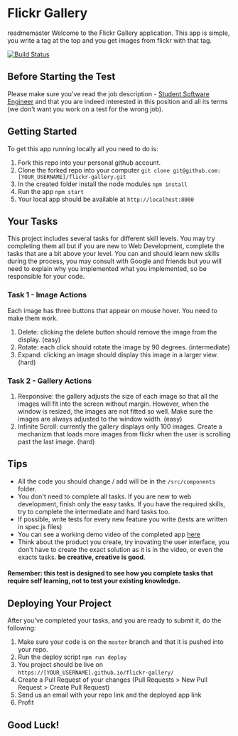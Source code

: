 # Flickr Gallery
readmemaster
Welcome to the Flickr Gallery application.
This app is simple, you write a tag at the top and you get images from flickr with that tag.

[![Build Status](https://travis-ci.org/guysopher/flickr-gallery.svg?branch=master)](https://travis-ci.org/guysopher/flickr-gallery)

## Before Starting the Test
Please make sure you've read the job description - [Student Software Engineer](https://www.wix.com/jobs/locations/tel-aviv/positions/2529) and that you are indeed interested in this position and all its terms (we don't want you work on a test for the wrong job).

## Getting Started
To get this app running locally all you need to do is:
1. Fork this repo into your personal github account.
1. Clone the forked repo into your computer `git clone git@github.com:[YOUR_USERNAME]/flickr-gallery.git`
2. In the created folder install the node modules `npm install`
3. Run the app `npm start`
4. Your local app should be available at `http://localhost:8000`

## Your Tasks
This project includes several tasks for different skill levels. You may try completing them all but if you are new to Web Development, complete the tasks that are a bit above your level.
You can and should learn new skills during the process, you may consult with Google and friends but you will need to explain why you implemented what you implemented, so be responsible for your code.

### Task 1 - Image Actions
Each image has three buttons that appear on mouse hover. You need to make them work.
1. Delete: clicking the delete button should remove the image from the display. (easy)
2. Rotate: each click should rotate the image by 90 degrees. (intermediate)
3. Expand: clicking an image should display this image in a larger view. (hard)

### Task 2 - Gallery Actions
1. Responsive:  the gallery adjusts the size of each image so that all the images will fit into the screen without margin. However, when the window is resized, the images are not fitted so well. Make sure the images are always adjusted to the window width. (easy)
2. Infinite Scroll: currently the gallery displays only 100 images. Create a mechanizm that loads more images from flickr when the user is scrolling past the last image. (hard)

## Tips
- All the code you should change / add will be in the `/src/components` folder.
- You don't need to complete all tasks. If you are new to web development, finish only the easy tasks. If you have the required skills, try to complete the intermediate and hard tasks too.
- If possible, write tests for every new feature you write (tests are written in spec.js files)
- You can see a working demo video of the completed app [here](https://youtu.be/NW4VojSUFQc)
- Think about the product you create, try inovating the user interface, you don't have to create the exact solution as it is in the video, or even the exacts tasks. **be creative, creative is good**.

#### Remember: this test is designed to see how you complete tasks that require self learning, not to test your existing knowledge.

## Deploying Your Project
After you've completed your tasks, and you are ready to submit it, do the following:
1. Make sure your code is on the `master` branch and that it is pushed into your repo.
2. Run the deploy script `npm run deploy`
3. You project should be live on `https://[YOUR_USERNAME].github.io/flickr-gallery/`
4. Create a Pull Request of your changes (Pull Requests > New Pull Request > Create Pull Request)
5. Send us an email with your repo link and the deployed app link
6. Profit

## Good Luck!
